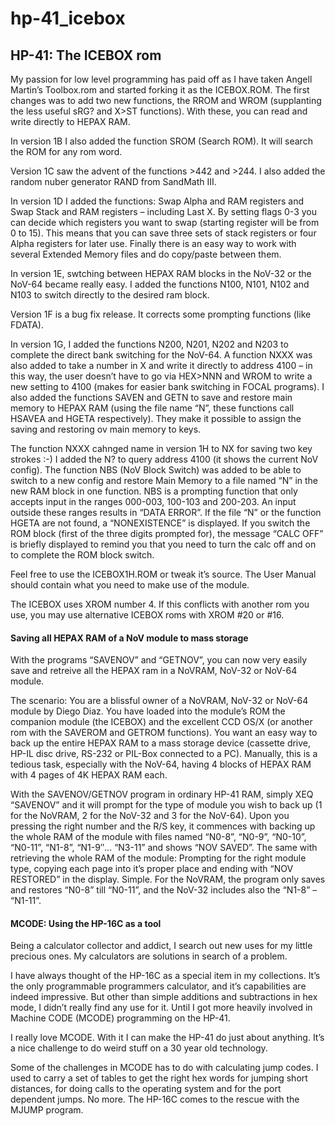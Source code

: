 # hp-41_icebox
## HP-41: The ICEBOX rom

My passion for low level programming has paid off as I have taken Angell Martin’s Toolbox.rom and started forking it as the ICEBOX.ROM. The first changes was to add two new functions, the RROM and WROM (supplanting the less useful sRG? and X>ST functions). With these, you can read and write directly to HEPAX RAM.

In version 1B I also added the function SROM (Search ROM). It will search the ROM for any rom word.

Version 1C saw the advent of the functions >442 and >244. I also added the random nuber generator RAND from SandMath III.

In version 1D I added the functions: Swap Alpha and RAM registers and Swap Stack and RAM registers – including Last X. By setting flags 0-3 you can decide which registers you want to swap (starting register will be from 0 to 15). This means that you can save three sets of stack registers or four Alpha registers for later use. Finally there is an easy way to work with several Extended Memory files and do copy/paste between them.

In version 1E, swtching between HEPAX RAM blocks in the NoV-32 or the NoV-64 became really easy. I added the functions N100, N101, N102 and N103 to switch directly to the desired ram block.

Version 1F is a bug fix release. It corrects some prompting functions (like FDATA).

In version 1G, I added the functions N200, N201, N202 and N203 to complete the direct bank switching for the NoV-64. A function NXXX was also added to take a number in X and write it directly to address 4100 – in this way, the user doesn’t have to go via HEX>NNN and WROM to write a new setting to 4100 (makes for easier bank switching in FOCAL programs). I also added the functions SAVEN and GETN to save and restore main memory to HEPAX RAM (using the file name “N”, these functions call HSAVEA and HGETA respectively). They make it possible to assign the saving and restoring ov main memory to keys.

The function NXXX cahnged name in version 1H to NX for saving two key strokes :-) I added the N? to query address 4100 (it shows the current NoV config). The function NBS (NoV Block Switch) was added to be able to switch to a new config and restore Main Memory to a file named “N” in the new RAM block in one function. NBS is a prompting function that only accepts input in the ranges 000-003, 100-103 and 200-203. An input outside these ranges results in “DATA ERROR”. If the file “N” or the function HGETA are not found, a “NONEXISTENCE” is displayed. If you switch the ROM block (first of the three digits prompted for), the message “CALC OFF” is briefly displayed to remind you that you need to turn the calc off and on to complete the ROM block switch.

Feel free to use the ICEBOX1H.ROM or tweak it’s source. The User Manual should contain what you need to make use of the module.

The ICEBOX uses XROM number 4. If this conflicts with another rom you use, you may use alternative ICEBOX roms with XROM #20 or #16.

#### Saving all HEPAX RAM of a NoV module to mass storage

With the programs “SAVENOV” and “GETNOV”, you can now very easily save and retreive all the HEPAX ram in a NoVRAM, NoV-32 or NoV-64 module.

The scenario: You are a blissful owner of a NoVRAM, NoV-32 or NoV-64 module by Diego Diaz. You have loaded into the module’s ROM the companion module (the ICEBOX) and the excellent CCD OS/X (or another rom with the SAVEROM and GETROM functions). You want an easy way to back up the entire HEPAX RAM to a mass storage device (cassette drive, HP-IL disc drive, RS-232 or PIL-Box connected to a PC). Manually, this is a tedious task, especially with the NoV-64, having 4 blocks of HEPAX RAM with 4 pages of 4K HEPAX RAM each.

With the SAVENOV/GETNOV program in ordinary HP-41 RAM, simply XEQ “SAVENOV” and it will prompt for the type of module you wish to back up (1 for the NoVRAM, 2 for the NoV-32 and 3 for the NoV-64). Upon you pressing the right number and the R/S key, it commences with backing up the whole RAM of the module with files named “N0-8”, “N0-9”, “N0-10”, “N0-11”, “N1-8”, “N1-9″… “N3-11” and shows “NOV SAVED”. The same with retrieving the whole RAM of the module: Prompting for the right module type, copying each page into it’s proper place and ending with “NOV RESTORED” in the display. Simple. For the NoVRAM, the program only saves and restores “N0-8” till “N0-11”, and the NoV-32 includes also the “N1-8” – “N1-11”.

#### MCODE: Using the HP-16C as a tool

Being a calculator collector and addict, I search out new uses for my little precious ones. My calculators are solutions in search of a problem.

I have always thought of the HP-16C as a special item in my collections. It’s the only programmable programmers calculator, and it’s capabilities are indeed impressive. But other than simple additions and subtractions in hex mode, I didn’t really find any use for it. Until I got more heavily involved in Machine CODE (MCODE) programming on the HP-41.

I really love MCODE. With it I can make the HP-41 do just about anything. It’s a nice challenge to do weird stuff on a 30 year old technology.

Some of the challenges in MCODE has to do with calculating jump codes. I used to carry a set of tables to get the right hex words for jumping short distances, for doing calls to the operating system and for the port dependent jumps. No more. The HP-16C comes to the rescue with the MJUMP program.
